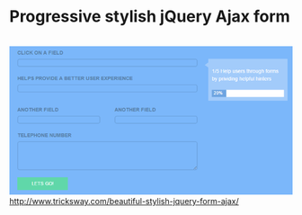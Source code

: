 # Progressive stylish jQuery Ajax form

<br>
<img src="tricksway.PNG">
<br>
<a href="http://www.tricksway.com/beautiful-stylish-jquery-form-ajax/"> http://www.tricksway.com/beautiful-stylish-jquery-form-ajax/ </a>
